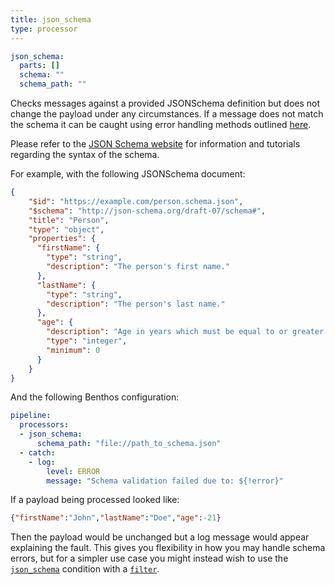 ```yaml
---
title: json_schema
type: processor
---
```


```yaml
json_schema:
  parts: []
  schema: ""
  schema_path: ""
```

Checks messages against a provided JSONSchema definition but does not change the
payload under any circumstances. If a message does not match the schema it can
be caught using error handling methods outlined [here](../error_handling.md).

Please refer to the [JSON Schema website](https://json-schema.org/) for
information and tutorials regarding the syntax of the schema.

For example, with the following JSONSchema document:

```json
{
	"$id": "https://example.com/person.schema.json",
	"$schema": "http://json-schema.org/draft-07/schema#",
	"title": "Person",
	"type": "object",
	"properties": {
	  "firstName": {
		"type": "string",
		"description": "The person's first name."
	  },
	  "lastName": {
		"type": "string",
		"description": "The person's last name."
	  },
	  "age": {
		"description": "Age in years which must be equal to or greater than zero.",
		"type": "integer",
		"minimum": 0
	  }
	}
}
```

And the following Benthos configuration:

```yaml
pipeline:
  processors:
  - json_schema:
      schema_path: "file://path_to_schema.json"
  - catch:
    - log:
        level: ERROR
        message: "Schema validation failed due to: ${!error}"
```

If a payload being processed looked like:

```json
{"firstName":"John","lastName":"Doe","age":-21}
```

Then the payload would be unchanged but a log message would appear explaining
the fault. This gives you flexibility in how you may handle schema errors, but
for a simpler use case you might instead wish to use the
[`json_schema`](../conditions/README.md#json_schema) condition with a
[`filter`](#filter).

